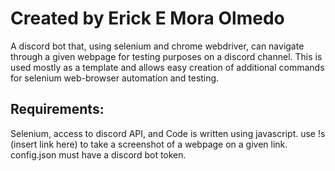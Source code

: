 # Created by Erick E Mora Olmedo

A discord bot that, using selenium and chrome webdriver, can navigate through a given webpage for testing purposes on a discord channel. This is used mostly as a template and allows easy creation of additional commands for selenium web-browser automation and testing.

## Requirements:

Selenium, access to discord API, and Code is written using javascript. 
use !s (insert link here) to take a screenshot of a webpage on a given link.
config.json must have a discord bot token.
